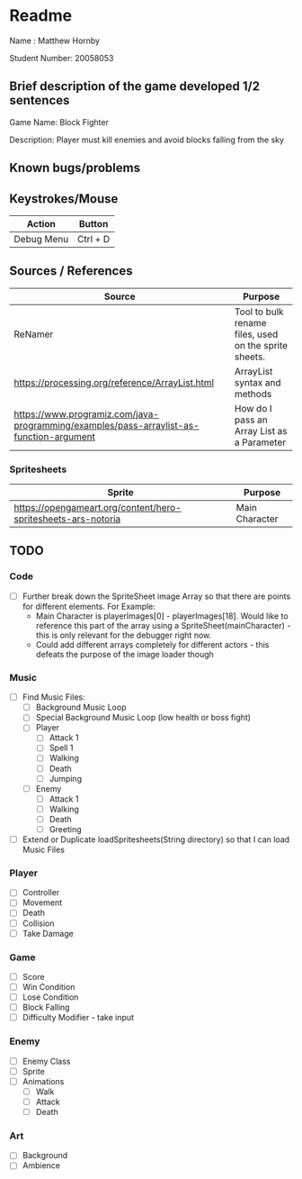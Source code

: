 # Readme

Name : Matthew Hornby

Student Number: 20058053

## Brief description of the game developed 1/2 sentences

Game Name: Block Fighter

Description: Player must kill enemies and avoid blocks falling from the sky

## Known bugs/problems

## Keystrokes/Mouse

| Action     | Button   |
| ---------- | -------- |
| Debug Menu | Ctrl + D |

## Sources / References

| Source                                                                                  | Purpose                                               |
| --------------------------------------------------------------------------------------- | ----------------------------------------------------- |
| ReNamer                                                                                 | Tool to bulk rename files, used on the sprite sheets. |
| <https://processing.org/reference/ArrayList.html>                                         | ArrayList syntax and methods                          |
| <https://www.programiz.com/java-programming/examples/pass-arraylist-as-function-argument> | How do I pass an Array List as a Parameter            |

### Spritesheets

| Sprite                                                        | Purpose        |
| ------------------------------------------------------------- | -------------- |
| <https://opengameart.org/content/hero-spritesheets-ars-notoria> | Main Character |

## TODO

### Code

- [ ] Further break down the SpriteSheet image Array so that there are points for different elements. For Example:
  - Main Character is playerImages[0] - playerImages[18]. Would like to reference this part of the array using a SpriteSheet(mainCharacter) - this is only relevant for the debugger right now.
  - Could add different arrays completely for different actors - this defeats the purpose of the image loader though

### Music

- [ ] Find Music Files:
  - [ ] Background Music Loop
  - [ ] Special Background Music Loop (low health or boss fight)
  - [ ] Player
    - [ ] Attack 1
    - [ ] Spell 1
    - [ ] Walking
    - [ ] Death
    - [ ] Jumping
  - [ ] Enemy
    - [ ] Attack 1
    - [ ] Walking
    - [ ] Death
    - [ ] Greeting
  
- [ ] Extend or Duplicate loadSpritesheets(String directory) so that I can load Music Files

### Player

- [ ] Controller
- [ ] Movement
- [ ] Death
- [ ] Collision
- [ ] Take Damage

### Game

- [ ] Score
- [ ] Win Condition
- [ ] Lose Condition
- [ ] Block Falling
- [ ] Difficulty Modifier - take input

### Enemy

- [ ] Enemy Class
- [ ] Sprite
- [ ] Animations
  - [ ] Walk
  - [ ] Attack
  - [ ] Death

### Art

- [ ] Background
- [ ] Ambience
